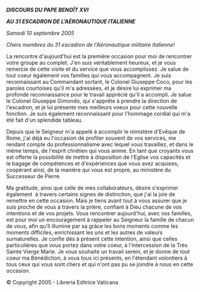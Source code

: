 ***DISCOURS DU PAPE BENOÎT XVI***

***AU 31 ESCADRON DE L’AÉRONAUTIQUE ITALIENNE***

*Samedi 10 septembre 2005*

*Chers membres du 31 escadron de l'Aéronautique militaire italienne!*

La rencontre d'aujourd'hui est la première occasion pour moi de rencontrer votre groupe au complet. J'en suis véritablement heureux, et je vous remercie de cette visite et du service que vous accomplissez. Je salue de tout coeur également vos familles qui vous accompagnent. Je suis reconnaissant au Commandant sortant, le Colonel Giuseppe Coco, pour les paroles courtoises qu'il m'a adressées, et je désire lui exprimer ma profonde reconnaissance pour le travail apprécié qu'il a accompli. Je salue le Colonel Giuseppe Gimondo, qui s'apprête à prendre la direction de l'escadron, et je lui présente mes meilleurs voeux pour cette nouvelle fonction. Je suis également reconnaissant pour l'hommage cordial qui m'a été fait d'un splendide tableau.

Depuis que le Seigneur m'a appelé à accomplir le ministère d'Evêque de Rome, j'ai déjà eu l'occasion de profiter souvent de vos services, me rendant compte du professionnalisme avec lequel vous travaillez, et dans le même temps, de l'esprit chrétien qui vous anime. En tant que croyants vous est offerte la possibilité de mettre à disposition de l'Eglise vos capacités et le bagage de compétences et d'expériences que vous avez acquises, coopérant ainsi, de la manière qui vous est propre, au ministère du Successeur de Pierre.

Ma gratitude, ainsi que celle de mes collaborateurs, désire s'exprimer également  à travers certains signes de distinction, que j'ai la joie de remettre en cette occasion. Mais je tiens avant tout à vous assurer que je suis proche de vous à travers la prière, confiant à Dieu chacune de vos intentions et de vos projets. Vous rencontrer aujourd'hui, avec vos familles, est pour moi un encouragement à rappeler au Seigneur la famille de chacun de vous, afin qu'Il illumine par sa grâce les bons moments comme les moments difficiles, enrichissant les uns et les autres de valeurs surnaturelles. Je confie dès à présent cette intention, ainsi que celles particulières que vous portez dans votre coeur, à l'intercession de la Très Sainte Vierge Marie. Je vous souhaite un travail serein, et je donne de tout coeur ma Bénédiction, à vous tous ici présents, en l'étendant volontiers à tous ceux qui vous sont chers et qui n'ont pas pu se joindre à nous en cette occasion.

© Copyright 2005 - Libreria Editrice Vaticana